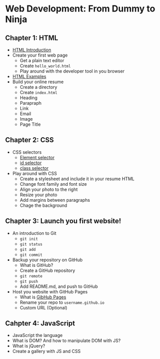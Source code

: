 # Web Development: From Dummy to Ninja

## Chapter 1: HTML

- [HTML Introduction](http://www.w3schools.com/Html/html_intro.asp)
- Create your first web page
  - Get a plain text editor
  - Create `hello_world.html`
  - Play around with the developer tool in you browser
- [HTML Examples](http://www.w3schools.com/html/html_examples.asp)
- Build your online resume
  - Create a directory
  - Create `index.html`
  - Heading
  - Parapraph
  - Link
  - Email
  - Image
  - Page Title
  
## Chapter 2: CSS

- CSS selectors
  - [Element selector](http://www.w3schools.com/css/tryit.asp?filename=trycss_syntax_element)
  - [id selector](http://www.w3schools.com/css/tryit.asp?filename=trycss_syntax_id)
  - [class selector](http://www.w3schools.com/css/tryit.asp?filename=trycss_syntax_class)
- Play around with CSS
  - Create a stylesheet and include it in your resume HTML 
  - Change font family and font size
  - Align your photo to the right
  - Resize your photo
  - Add margins between paragraphs
  - Chage the background

## Chapter 3: Launch you first website!

- An introduction to Git
  - `git init`
  - `git status`
  - `git add`
  - `git commit`
- Backup your repository on GitHub
  - What is GitHub?
  - Create a GitHub repository
  - `git remote`
  - `git push`
  - Add README.md, and push to GitHub
- Host you website with GitHub Pages
  - What is [GibHub Pages](https://pages.github.com/)
  - Rename your repo to `username.github.io`
  - Custom URL (Optional)

## Cahpter 4: JavaScript

  - JavaScript the language
  - What is DOM? And how to manipulate DOM with JS?
  - What is jQuery?
  - Create a gallery with JS and CSS

